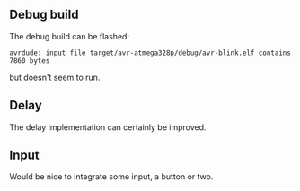 ## Debug build
The debug build can be flashed:
```
avrdude: input file target/avr-atmega328p/debug/avr-blink.elf contains 7860 bytes
```
but doesn't seem to run.

## Delay
The delay implementation can certainly be improved.

## Input
Would be nice to integrate some input, a button or two.
